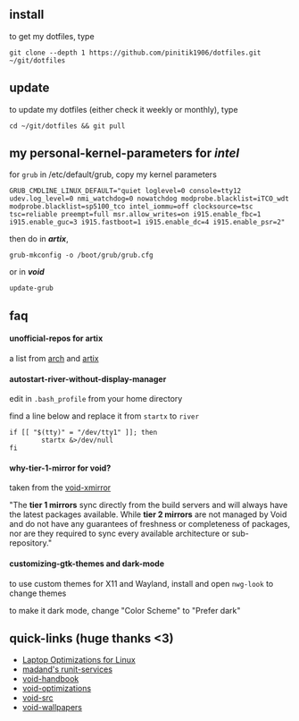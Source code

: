 ## install
to get my dotfiles, type

```
git clone --depth 1 https://github.com/pinitik1906/dotfiles.git ~/git/dotfiles
```

## update
to update my dotfiles (either check it weekly or monthly), type

```
cd ~/git/dotfiles && git pull
```

## my personal-kernel-parameters for *intel*
for `grub` in /etc/default/grub, copy my kernel parameters
```
GRUB_CMDLINE_LINUX_DEFAULT="quiet loglevel=0 console=tty12 udev.log_level=0 nmi_watchdog=0 nowatchdog modprobe.blacklist=iTCO_wdt modprobe.blacklist=sp5100_tco intel_iommu=off clocksource=tsc tsc=reliable preempt=full msr.allow_writes=on i915.enable_fbc=1 i915.enable_guc=3 i915.fastboot=1 i915.enable_dc=4 i915.enable_psr=2"
```
then do in ***artix***,
```
grub-mkconfig -o /boot/grub/grub.cfg
```
or in ***void***
```
update-grub
```

## faq

#### unofficial-repos for artix
a list from [arch](https://wiki.archlinux.org/title/Unofficial.user.repositories#Signed) and [artix](https://wiki.artixlinux.org/Main/UnofficialUserRepositories)

#### autostart-river-without-display-manager
edit in `.bash_profile` from your home directory

find a line below and replace it from `startx` to `river`
```
if [[ "$(tty)" = "/dev/tty1" ]]; then
        startx &>/dev/null
fi
```

#### why-tier-1-mirror for void?
taken from the [void-xmirror](https://xmirror.voidlinux.org) 

"The **tier 1 mirrors** sync directly from the build servers and will always have the latest packages available. While **tier 2 mirrors** are not managed by Void and do not have any guarantees of freshness or completeness of packages, nor are they required to sync every available architecture or sub-repository."

#### customizing-gtk-themes and dark-mode
to use custom themes for X11 and Wayland, install and open `nwg-look` to change themes

to make it dark mode, change "Color Scheme" to "Prefer dark"

## quick-links (huge thanks <3)
- [Laptop Optimizations for Linux](https://gist.github.com/LarryIsBetter/218fda4358565c431ba0e831665af3d1)
- [madand's runit-services](https://github.com/madand/runit-services)
- [void-handbook](https://docs.voidlinux.org)
- [void-optimizations](https://gist.github.com/themagicalmammal/e443d3c5440d566f8206e5b957ab1493)
- [void-src](https://github.com/void-linux/void-packages)
- [void-wallpapers](https://osowoso.github.io/Void-Wallpapers/)
